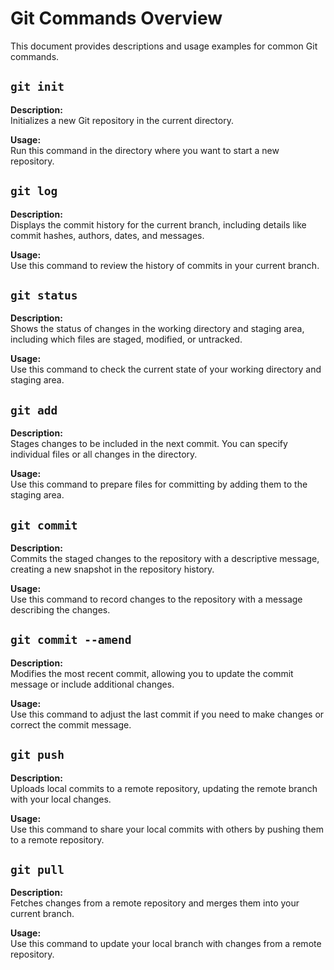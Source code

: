 # Git Commands Overview

This document provides descriptions and usage examples for common Git commands.

## `git init`

**Description:**  
Initializes a new Git repository in the current directory.

**Usage:**  
Run this command in the directory where you want to start a new repository.

## `git log`

**Description:**  
Displays the commit history for the current branch, including details like commit hashes, authors, dates, and messages.

**Usage:**  
Use this command to review the history of commits in your current branch.

## `git status`

**Description:**  
Shows the status of changes in the working directory and staging area, including which files are staged, modified, or untracked.

**Usage:**  
Use this command to check the current state of your working directory and staging area.

## `git add`

**Description:**  
Stages changes to be included in the next commit. You can specify individual files or all changes in the directory.

**Usage:**  
Use this command to prepare files for committing by adding them to the staging area.

## `git commit`

**Description:**  
Commits the staged changes to the repository with a descriptive message, creating a new snapshot in the repository history.

**Usage:**  
Use this command to record changes to the repository with a message describing the changes.

## `git commit --amend`

**Description:**  
Modifies the most recent commit, allowing you to update the commit message or include additional changes.

**Usage:**  
Use this command to adjust the last commit if you need to make changes or correct the commit message.

## `git push`

**Description:**  
Uploads local commits to a remote repository, updating the remote branch with your local changes.

**Usage:**  
Use this command to share your local commits with others by pushing them to a remote repository.

## `git pull`

**Description:**  
Fetches changes from a remote repository and merges them into your current branch.

**Usage:**  
Use this command to update your local branch with changes from a remote repository.
